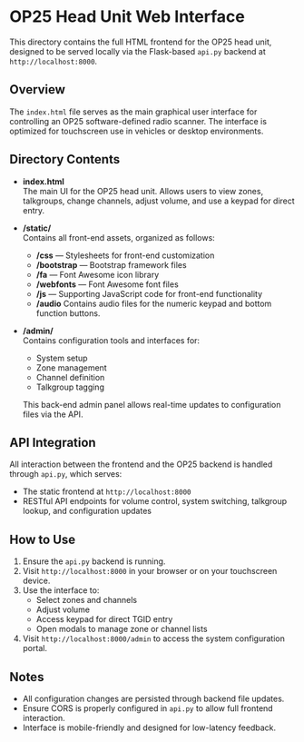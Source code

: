 # OP25 Head Unit Web Interface

This directory contains the full HTML frontend for the OP25 head unit, designed to be served locally via the Flask-based `api.py` backend at `http://localhost:8000`.

## Overview

The `index.html` file serves as the main graphical user interface for controlling an OP25 software-defined radio scanner. The interface is optimized for touchscreen use in vehicles or desktop environments.

## Directory Contents

- **index.html**  
  The main UI for the OP25 head unit. Allows users to view zones, talkgroups, change channels, adjust volume, and use a keypad for direct entry.

- **/static/**  
  Contains all front-end assets, organized as follows:
  - **/css** — Stylesheets for front-end customization
  - **/bootstrap** — Bootstrap framework files
  - **/fa** — Font Awesome icon library
  - **/webfonts** — Font Awesome font files
  - **/js** — Supporting JavaScript code for front-end functionality
  - **/audio** Contains audio files for the numeric keypad and bottom function buttons. 

- **/admin/**  
  Contains configuration tools and interfaces for:
  - System setup
  - Zone management
  - Channel definition
  - Talkgroup tagging

  This back-end admin panel allows real-time updates to configuration files via the API.

## API Integration

All interaction between the frontend and the OP25 backend is handled through `api.py`, which serves:
- The static frontend at `http://localhost:8000`
- RESTful API endpoints for volume control, system switching, talkgroup lookup, and configuration updates

## How to Use

1. Ensure the `api.py` backend is running.
2. Visit `http://localhost:8000` in your browser or on your touchscreen device.
3. Use the interface to:
   - Select zones and channels
   - Adjust volume
   - Access keypad for direct TGID entry
   - Open modals to manage zone or channel lists
4. Visit `http://localhost:8000/admin` to access the system configuration portal.

## Notes

- All configuration changes are persisted through backend file updates.
- Ensure CORS is properly configured in `api.py` to allow full frontend interaction.
- Interface is mobile-friendly and designed for low-latency feedback.
